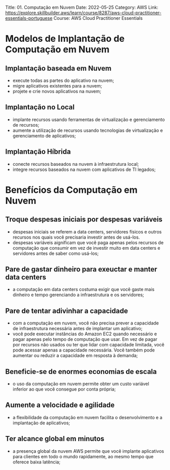 Title: 01. Computação em Nuvem
Date: 2022-05-25
Category: AWS
Link: https://explore.skillbuilder.aws/learn/course/8287/aws-cloud-practitioner-essentials-portuguese
Course: AWS Cloud Practitioner Essentials

# Modelos de Implantação de Computação em Nuvem
## Implantação baseada em Nuvem
- execute todas as partes do aplicativo na nuvem;
- migre aplicativos existentes para a nuvem;
- projete e crie novos aplicativos na nuvem;

## Implantação no Local
- implante recursos usando ferramentas de virtualização e gerenciamento de recursos;
- aumente a utilização de recursos usando tecnologias de virtualização e gerenciamento de aplicativos;

## Implantação Híbrida
- conecte recursos baseados na nuvem à infraestrutura local;
- integre recursos baseados na nuvem com aplicativos de TI legados;

# Benefícios da Computação em Nuvem
## Troque despesas iniciais por despesas variáveis
- despesas iniciais se referem a data centers, servidores físicos e outros recursos nos quais você precisaria investir antes de usá-los.
- despesas variáveis aignificam que você paga apenas pelos recursos de computação que consumir em vez de investir muito em data centers e servidores antes de saber como usá-los;

## Pare de gastar dinheiro para exeuctar e manter data centers
- a computação em data centers costuma exigir que você gaste mais dinheiro e tempo gerenciando a infraestrutura e os servidores;

## Pare de tentar adivinhar a capacidade
- com a computação em nuvem, você não precisa prever a capacidade de infraestrutura necessária antes de implantar um aplicativo;
- você pode executar instâncias do Amazon EC2 quando necessário e pagar apenas pelo tempo de computação que usar. Em vez de pagar por recursos não usados ou ter que lidar com capacidade limitada, você pode acessar apenas a capacidade necessária. Você também pode aumentar ou reduzir a capacidade em resposta à demanda;

## Beneficie-se de enormes economias de escala
- o uso da computação em nuvem permite obter um custo variável inferior ao que você consegue por conta própria;

## Aumente a velocidade e agilidade
- a flexibilidade da computação em nuvem facilita o desenvolvimento e a implantação de aplicativos;

## Ter alcance global em minutos
- a presença global da nuvem AWS permite que você implante aplicativos para clientes em todo o mundo rapidamente, ao mesmo tempo que oferece baixa latência;